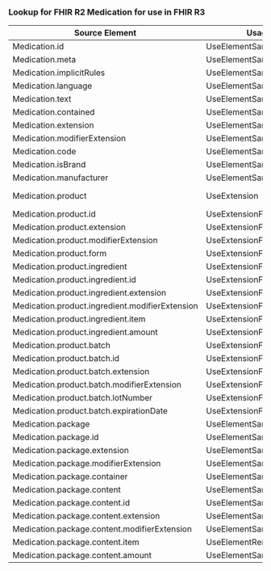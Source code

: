 ### Lookup for FHIR R2 Medication for use in FHIR R3

| Source Element | Usage | Target |
| -------------- | ----- | ------ |
| Medication.id | UseElementSameName | Medication.id |
| Medication.meta | UseElementSameName | Medication.meta |
| Medication.implicitRules | UseElementSameName | Medication.implicitRules |
| Medication.language | UseElementSameName | Medication.language |
| Medication.text | UseElementSameName | Medication.text |
| Medication.contained | UseElementSameName | Medication.contained |
| Medication.extension | UseElementSameName | Medication.extension |
| Medication.modifierExtension | UseElementSameName | Medication.modifierExtension |
| Medication.code | UseElementSameName | Medication.code |
| Medication.isBrand | UseElementSameName | Medication.isBrand |
| Medication.manufacturer | UseElementSameName | Medication.manufacturer |
| Medication.product | UseExtension | http://hl7.org/fhir/1.0/StructureDefinition/extension-Medication.product |
| Medication.product.id | UseExtensionFromAncestor | - |
| Medication.product.extension | UseExtensionFromAncestor | - |
| Medication.product.modifierExtension | UseExtensionFromAncestor | - |
| Medication.product.form | UseExtensionFromAncestor | - |
| Medication.product.ingredient | UseExtensionFromAncestor | - |
| Medication.product.ingredient.id | UseExtensionFromAncestor | - |
| Medication.product.ingredient.extension | UseExtensionFromAncestor | - |
| Medication.product.ingredient.modifierExtension | UseExtensionFromAncestor | - |
| Medication.product.ingredient.item | UseExtensionFromAncestor | - |
| Medication.product.ingredient.amount | UseExtensionFromAncestor | - |
| Medication.product.batch | UseExtensionFromAncestor | - |
| Medication.product.batch.id | UseExtensionFromAncestor | - |
| Medication.product.batch.extension | UseExtensionFromAncestor | - |
| Medication.product.batch.modifierExtension | UseExtensionFromAncestor | - |
| Medication.product.batch.lotNumber | UseExtensionFromAncestor | - |
| Medication.product.batch.expirationDate | UseExtensionFromAncestor | - |
| Medication.package | UseElementSameName | Medication.package |
| Medication.package.id | UseElementSameName | Medication.package.id |
| Medication.package.extension | UseElementSameName | Medication.package.extension |
| Medication.package.modifierExtension | UseElementSameName | Medication.package.modifierExtension |
| Medication.package.container | UseElementSameName | Medication.package.container |
| Medication.package.content | UseElementSameName | Medication.package.content |
| Medication.package.content.id | UseElementSameName | Medication.package.content.id |
| Medication.package.content.extension | UseElementSameName | Medication.package.content.extension |
| Medication.package.content.modifierExtension | UseElementSameName | Medication.package.content.modifierExtension |
| Medication.package.content.item | UseElementRenamed | Medication.package.content.item[x] |
| Medication.package.content.amount | UseElementSameName | Medication.package.content.amount |
